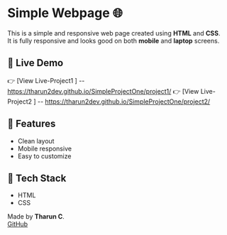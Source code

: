 # Simple Webpage 🌐

This is a simple and responsive web page created using **HTML** and **CSS**.  
It is fully responsive and looks good on both **mobile** and **laptop** screens.

## 🚀 Live Demo

👉 [View Live-Project1 ] -- https://tharun2dev.github.io/SimpleProjectOne/project1/
👉 [View Live-Project2 ] -- https://tharun2dev.github.io/SimpleProjectOne/project2/

## 📱 Features

- Clean layout
- Mobile responsive
- Easy to customize

## 📁 Tech Stack

- HTML
- CSS

Made by **Tharun C**.  
[GitHub](https://github.com/tharun2dev)

